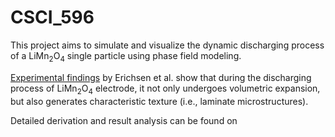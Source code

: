 # CSCI_596

This project aims to simulate and visualize the dynamic discharging process of a LiMn<sub>2</sub>O<sub>4</sub> single particle using phase field modeling.

[Experimental findings](https://pubs.acs.org/doi/full/10.1021/acsaem.0c00380) by Erichsen et al. show that during the discharging process of LiMn<sub>2</sub>O<sub>4</sub> electrode, it not only undergoes volumetric expansion, but also generates characteristic texture (i.e., laminate microstructures).

Detailed derivation and result analysis can be found on 
